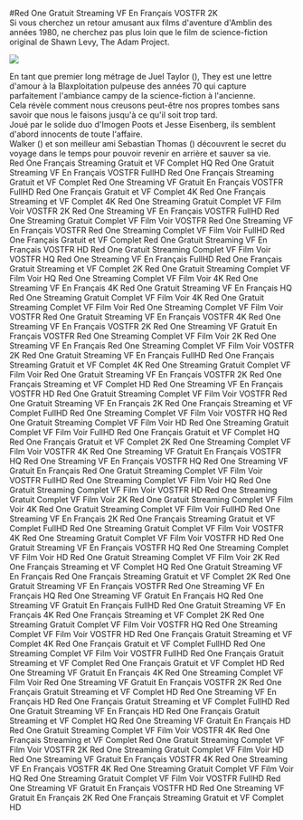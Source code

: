 #Red One Gratuit Streaming VF En Français VOSTFR 2K  
Si vous cherchez un retour amusant aux films d'aventure d'Amblin des années 1980, ne cherchez pas plus loin que le film de science-fiction original  de Shawn Levy, The Adam Project.  
  
[![](https://i.imgur.com/qSNzIqt.png)](https://movie.rssnews.media/ghuzZBZwW.php)  
  
En tant que premier long métrage de Juel Taylor (), They  est une lettre d'amour à la Blaxploitation pulpeuse des années 70 qui capture parfaitement l'ambiance campy de la science-fiction à l'ancienne.  
Cela révèle comment nous creusons peut-être nos propres tombes sans savoir que nous le faisons jusqu'à ce qu'il soit trop tard.  
Joué par le solide duo d'Imogen Poots et Jesse Eisenberg, ils semblent d'abord innocents de toute l'affaire.  
Walker () et son meilleur ami Sebastian Thomas () découvrent le secret du voyage dans le temps pour pouvoir revenir en arrière et sauver sa vie.  
Red One Français Streaming Gratuit et VF Complet HQ
Red One Gratuit Streaming VF En Français VOSTFR FullHD
Red One Français Streaming Gratuit et VF Complet
Red One Streaming VF Gratuit En Français VOSTFR FullHD
Red One Français Gratuit et VF Complet 4K
Red One Français Streaming et VF Complet 4K
Red One Streaming Gratuit Complet VF Film Voir VOSTFR 2K
Red One Streaming VF En Français VOSTFR FullHD
Red One Streaming Gratuit Complet VF Film Voir VOSTFR
Red One Streaming VF En Français VOSTFR
Red One Streaming Complet VF Film Voir FullHD
Red One Français Gratuit et VF Complet
Red One Gratuit Streaming VF En Français VOSTFR HD
Red One Gratuit Streaming Complet VF Film Voir VOSTFR HQ
Red One Streaming VF En Français FullHD
Red One Français Gratuit Streaming et VF Complet 2K
Red One Gratuit Streaming Complet VF Film Voir HQ
Red One Streaming Complet VF Film Voir 4K
Red One Streaming VF En Français 4K
Red One Gratuit Streaming VF En Français HQ
Red One Streaming Gratuit Complet VF Film Voir 4K
Red One Gratuit Streaming Complet VF Film Voir
Red One Streaming Complet VF Film Voir VOSTFR
Red One Gratuit Streaming VF En Français VOSTFR 4K
Red One Streaming VF En Français VOSTFR 2K
Red One Streaming VF Gratuit En Français VOSTFR
Red One Streaming Complet VF Film Voir 2K
Red One Streaming VF En Français
Red One Streaming Complet VF Film Voir VOSTFR 2K
Red One Gratuit Streaming VF En Français FullHD
Red One Français Streaming Gratuit et VF Complet 4K
Red One Streaming Gratuit Complet VF Film Voir
Red One Gratuit Streaming VF En Français VOSTFR 2K
Red One Français Streaming et VF Complet HD
Red One Streaming VF En Français VOSTFR HD
Red One Gratuit Streaming Complet VF Film Voir VOSTFR
Red One Gratuit Streaming VF En Français 2K
Red One Français Streaming et VF Complet FullHD
Red One Streaming Complet VF Film Voir VOSTFR HQ
Red One Gratuit Streaming Complet VF Film Voir HD
Red One Streaming Gratuit Complet VF Film Voir FullHD
Red One Français Gratuit et VF Complet HQ
Red One Français Gratuit et VF Complet 2K
Red One Streaming Complet VF Film Voir VOSTFR 4K
Red One Streaming VF Gratuit En Français VOSTFR HQ
Red One Streaming VF En Français VOSTFR HQ
Red One Streaming VF Gratuit En Français
Red One Gratuit Streaming Complet VF Film Voir VOSTFR FullHD
Red One Streaming Complet VF Film Voir HQ
Red One Gratuit Streaming Complet VF Film Voir VOSTFR HD
Red One Streaming Gratuit Complet VF Film Voir 2K
Red One Gratuit Streaming Complet VF Film Voir 4K
Red One Gratuit Streaming Complet VF Film Voir FullHD
Red One Streaming VF En Français 2K
Red One Français Streaming Gratuit et VF Complet FullHD
Red One Streaming Gratuit Complet VF Film Voir VOSTFR 4K
Red One Streaming Gratuit Complet VF Film Voir VOSTFR HD
Red One Gratuit Streaming VF En Français VOSTFR HQ
Red One Streaming Complet VF Film Voir HD
Red One Gratuit Streaming Complet VF Film Voir 2K
Red One Français Streaming et VF Complet HQ
Red One Gratuit Streaming VF En Français
Red One Français Streaming Gratuit et VF Complet 2K
Red One Gratuit Streaming VF En Français VOSTFR
Red One Streaming VF En Français HQ
Red One Streaming VF Gratuit En Français HQ
Red One Streaming VF Gratuit En Français FullHD
Red One Gratuit Streaming VF En Français 4K
Red One Français Streaming et VF Complet 2K
Red One Streaming Gratuit Complet VF Film Voir VOSTFR HQ
Red One Streaming Complet VF Film Voir VOSTFR HD
Red One Français Gratuit Streaming et VF Complet 4K
Red One Français Gratuit et VF Complet FullHD
Red One Streaming Complet VF Film Voir VOSTFR FullHD
Red One Français Gratuit Streaming et VF Complet
Red One Français Gratuit et VF Complet HD
Red One Streaming VF Gratuit En Français 4K
Red One Streaming Complet VF Film Voir
Red One Streaming VF Gratuit En Français VOSTFR 2K
Red One Français Gratuit Streaming et VF Complet HD
Red One Streaming VF En Français HD
Red One Français Gratuit Streaming et VF Complet FullHD
Red One Gratuit Streaming VF En Français HD
Red One Français Gratuit Streaming et VF Complet HQ
Red One Streaming VF Gratuit En Français HD
Red One Gratuit Streaming Complet VF Film Voir VOSTFR 4K
Red One Français Streaming et VF Complet
Red One Gratuit Streaming Complet VF Film Voir VOSTFR 2K
Red One Streaming Gratuit Complet VF Film Voir HD
Red One Streaming VF Gratuit En Français VOSTFR 4K
Red One Streaming VF En Français VOSTFR 4K
Red One Streaming Gratuit Complet VF Film Voir HQ
Red One Streaming Gratuit Complet VF Film Voir VOSTFR FullHD
Red One Streaming VF Gratuit En Français VOSTFR HD
Red One Streaming VF Gratuit En Français 2K
Red One Français Streaming Gratuit et VF Complet HD